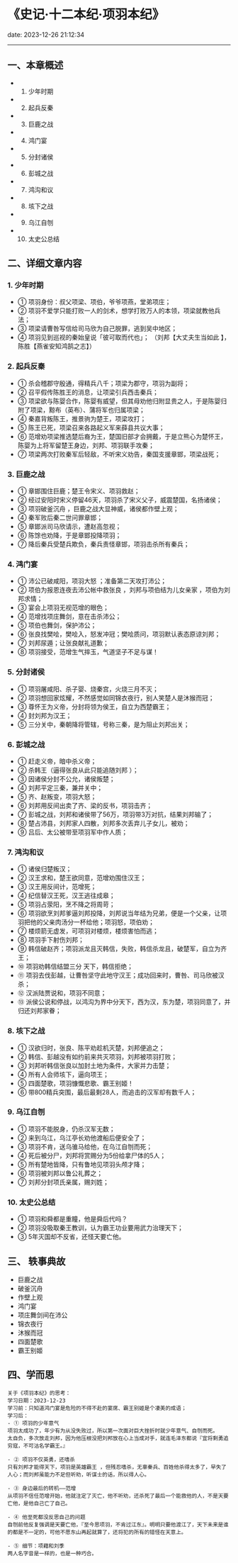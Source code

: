 # 《史记·十二本纪·项羽本纪》
date: 2023-12-26 21:12:34

---

## 一、本章概述

- 1. 少年时期
- 2. 起兵反秦
- 3. 巨鹿之战
- 4. 鸿门宴
- 5. 分封诸侯
- 6. 彭城之战
- 7. 鸿沟和议
- 8. 垓下之战
- 9. 乌江自刎
- 10. 太史公总结

## 二、详细文章内容

### 1. 少年时期
- ① 项羽身份：叔父项梁、项伯，爷爷项燕，堂弟项庄；
- ② 项羽不爱学只能打败一人的剑术，想学打败万人的本领，项梁就教他兵法；
- ③ 项梁请曹咎写信给司马欣为自己脱罪，逃到吴中地区；
- ④ 项羽见到巡视的秦始皇说「彼可取而代也」；
（刘邦【大丈夫生当如此 】，陈胜【燕雀安知鸿鹄之志】）

### 2. 起兵反秦
- ① 杀会稽郡守殷通，得精兵八千；项梁为郡守，项羽为副将；
- ② 召平假传陈胜王的消息，让项梁引兵西击秦兵；
- ③ 项梁欲与陈婴合作，陈婴有威望，但其母劝他归附显贵之人，于是陈婴归附了项梁，黥布（英布）、蒲将军也归属项梁；
- ④ 秦嘉背叛陈王，推景驹为楚王，项梁攻打；
- ⑤ 陈王已死，项梁召来各路起义军来薛县共议大事；
- ⑥ 范增劝项梁推选楚后裔为王，楚国旧部才会拥戴，于是立熊心为楚怀王，陈婴为上将军留楚王身边，刘邦、项羽联手攻秦；
- ⑦ 项梁两次打败秦军后轻敌，不听宋义劝告，秦国支援章邯，项梁战死；

### 3. 巨鹿之战
- ① 章邯围住巨鹿；楚王令宋义、项羽救赵；
- ② 经过安阳时宋义停留46天，项羽杀了宋义父子，威震楚国，名扬诸侯；
- ③ 项羽破釜沉舟 ，巨鹿之战大显神威，诸侯都作壁上观；
- ④ 秦军败后秦二世问罪章邯；
- ⑤ 章邯派司马欣请示，遭赵高忽视；
- ⑥ 陈馀也劝降，于是章邯投降项羽；
- ⑦ 降后秦兵受楚兵欺负，秦兵责怪章邯，项羽击杀所有秦兵；

### 4. 鸿门宴
- ① 沛公已破咸阳，项羽大怒 ；准备第二天攻打沛公；
- ② 项伯为报恩连夜去沛公帐中救张良 ，刘邦与项伯结为儿女亲家 ，项伯为刘邦求情；
- ③ 宴会上项羽无视范增的眼色；
- ④ 范增找项庄舞剑，意在击杀沛公；
- ⑤ 项伯也舞剑，保护沛公；
- ⑥ 张良找樊哙，樊哙入，怒发冲冠；樊哙质问，项羽默认表态原谅刘邦；
- ⑦ 刘邦尿遁；让张良献礼道歉；
- ⑧ 项羽接受，范增生气摔玉，气道坚子不足与谋！

### 5. 分封诸侯
- ① 项羽屠咸阳、杀子婴、烧秦宫，火烧三月不灭；
- ② 项羽想回家炫耀，不然感觉如同锦衣夜行，别人笑楚人是沐猴而冠；
- ③ 尊怀王为义帝，分封将领为侯王，自立为西楚霸王；
- ④ 封刘邦为汉王；
- ⑤ 三分关中，秦朝降将管辖，号称三秦，是为阻止刘邦出关；

### 6. 彭城之战
- ① 赶走义帝，暗中杀义帝；
- ② 杀韩王（逼得张良从此只能追随刘邦 ）；
- ③ 因诸侯分封不公允，诸侯叛楚；
- ④ 刘邦平定三秦，兼并关中；
- ⑤ 齐、赵叛变，项羽大怒；
- ⑥ 刘邦用反间出卖了齐、梁的反书，项羽击齐；
- ⑦ 彭城之战，刘邦和诸侯带了56万，项羽带3万对抗，结果刘邦输了；
- ⑧ 楚占沛县，刘邦家人四散，刘邦多次丢弃儿子女儿，被劝；
- ⑨ 吕后、太公被带至项羽军中作人质；

### 7. 鸿沟和议
- ① 诸侯归楚叛汉；
- ② 汉王求和，楚王欲同意，范增劝围住汉王；
- ③ 汉王用反间计，范增死；
- ④ 纪信替汉王死，汉王逃往成皋；
- ⑤ 项羽占荥阳，烹不降之将周苛；
- ⑥ 项羽欲烹刘邦爹逼刘邦投降，刘邦说当年结为兄弟，便是一个父亲，让项羽把他的父亲肉汤分一杯给他；项羽怒，项伯劝；
- ⑦ 楼烦箭无虚发，可项羽对楼烦，楼烦害怕而逃；
- ⑧ 项羽手下射伤刘邦；
- ⑨ 韩信破赵齐；项羽派龙且灭韩信，失败，韩信杀龙且，破楚军，自立为齐王；
- ⑩ 项羽劝韩信结盟三分 天下，韩信拒绝；
- ⑪ 项羽去伐彭越，让曹咎坚守此地守汉王；成功回来时，曹咎、司马欣被汉杀；
- ⑫ 汉派陆贾说和，项羽不同意；
- ⑬ 派侯公说和停战，以鸿沟为界中分天下，西为汉，东为楚，项羽同意了，并归还刘邦家眷；

### 8. 垓下之战
- ① 汉欲归时，张良、陈平劝趁机灭楚，刘邦便追之；
- ② 韩信、彭越没有如约前来共灭项羽，刘邦被项羽打败；
- ③ 刘邦听韩信张良以加封土地为条件，大家并力击楚；
- ④ 所有人会师垓下，逼向项王；
- ⑤ 四面楚歌，项羽慷慨悲歌、霸王别姬！
- ⑥ 带800精兵突围，最后最剩28人，而追击的汉军却有数千人；

### 9. 乌江自刎
- ① 项羽不能脱身，仍杀汉军无数；
- ② 来到乌江，乌江亭长劝他渡船后便安全了；
- ③ 项羽不肯，送乌骓马给他，在乌江自刎而死；
- ④ 死后被分尸，刘邦将赏赐分为5份给拿尸体的5人；
- ⑤ 所有楚地皆降，只有鲁地见项羽头颅才降；
- ⑥ 项羽被刘邦以鲁公礼葬之；
- ⑦ 刘邦分封项氏亲属，赐刘姓；

### 10. 太史公总结
- ① 项羽和舜都是重瞳，他是舜后代吗？
- ② 项羽没吸取秦王教训，认为霸王功业要用武力治理天下；
- ③ 5年灭国却不反省，还怪天要亡他。

## 三、 轶事典故

- 巨鹿之战
- 破釜沉舟
- 作壁上观
- 鸿门宴
- 项庄舞剑间在沛公
- 锦衣夜行
- 沐猴而冠
- 四面楚歌
- 霸王别姬

## 四、学而思

```
关于《项羽本纪》的思考：
学习日期：2023-12-23
学习前：只知道鸿门宴是危险的不得不赴的宴席、霸王别姬是个凄美的成语；
学习后：
- ① 项羽的少年意气
项羽太成功了，年少有为从没失败过，所以第一次面对巨大挫折时就少年意气、自刎而死。
太自负，多次放走刘邦，因为他压根没把刘邦放在心上当成对手，就连毛泽东都说『宜将剩勇追穷寇，不可沽名学霸王。』

- ② 项羽不仅英勇，还嗜杀
只有刘邦才能得天下，项羽是英雄霸王 ，但残忍嗜杀，无辜秦兵、百姓他杀得太多了，早失了人心；而刘邦虽能力不足但听劝，听谋士的话，所以得人心。

- ③ 身边最后的转机——范增
从项羽不信任范增开始，他就注定了灭亡，他不听劝，还杀死了最后一个能救他的人，不是天要亡他，是他自己亡了自己。

- ④ 他至死都没反思自己的问题
自刎前他反复强调是天要亡他，『至今思项羽，不肯过江东』。明明只要他渡江了，天下未来是谁的都是不一定的，可他不愿东山再起就算了，还将犯的所有的错怪在天意上。

- ⑤ 细节：项藉和刘季
两人名字音是一样的，也是一种巧合。
```
